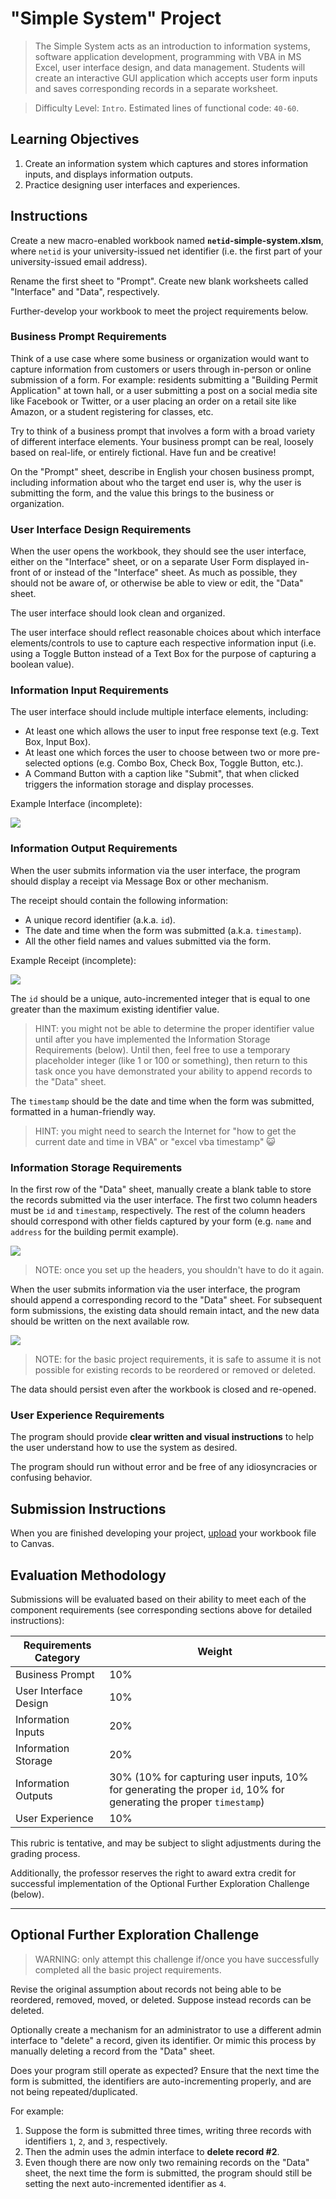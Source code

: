 # "Simple System" Project

> The Simple System acts as an introduction to information systems, software application development, programming with VBA in MS Excel, user interface design, and data management. Students will create an interactive GUI application which accepts user form inputs and saves corresponding records in a separate worksheet.

> Difficulty Level: `Intro`.
> Estimated lines of functional code: `40-60`.


## Learning Objectives

  1. Create an information system which captures and stores information inputs, and displays information outputs.
  2. Practice designing user interfaces and experiences.

## Instructions

Create a new macro-enabled workbook named **`netid`-simple-system.xlsm**, where `netid` is your university-issued net identifier (i.e. the first part of your university-issued email address).

Rename the first sheet to "Prompt". Create new blank worksheets called "Interface" and "Data", respectively.

Further-develop your workbook to meet the project requirements below.

### Business Prompt Requirements

Think of a use case where some business or organization would want to capture information from customers or users through in-person or online submission of a form. For example: residents submitting a "Building Permit Application" at town hall, or a user submitting a post on a social media site like Facebook or Twitter, or a user placing an order on a retail site like Amazon, or a student registering for classes, etc.

Try to think of a business prompt that involves a form with a broad variety of different interface elements. Your business prompt can be real, loosely based on real-life, or entirely fictional. Have fun and be creative!


On the "Prompt" sheet, describe in English your chosen business prompt, including information about who the target end user is, why the user is submitting the form, and the value this brings to the business or organization.

### User Interface Design Requirements

When the user opens the workbook, they should see the user interface, either on the "Interface" sheet, or on a separate User Form displayed in-front of or instead of the "Interface" sheet. As much as possible, they should not be aware of, or otherwise be able to view or edit, the "Data" sheet.

The user interface should look clean and organized.

The user interface should reflect reasonable choices about which interface elements/controls to use to capture each respective information input (i.e. using a Toggle Button instead of a Text Box for the purpose of capturing a boolean value).


### Information Input Requirements

The user interface should include multiple interface elements, including:

  + At least one which allows the user to input free response text (e.g. Text Box, Input Box).
  + At least one which forces the user to choose between two or more pre-selected options (e.g. Combo Box, Check Box, Toggle Button, etc.).
  + A Command Button with a caption like "Submit", that when clicked triggers the information storage and display processes.

Example Interface (incomplete):

![](/img/notes/ms-excel/user-forms/userform-design-mode.png)

### Information Output Requirements

When the user submits information via the user interface, the program should display a receipt via Message Box or other mechanism.

The receipt should contain the following information:

  + A unique record identifier (a.k.a. `id`).
  + The date and time when the form was submitted (a.k.a. `timestamp`).
  + All the other field names and values submitted via the form.

Example Receipt (incomplete):

![](/img/projects/simple-system/permitform-display-inputs.png)


The `id` should be a unique, auto-incremented integer that is equal to one greater than the maximum existing identifier value.

> HINT: you might not be able to determine the proper identifier value until after you have implemented the Information Storage Requirements (below). Until then, feel free to use a temporary placeholder integer (like 1 or 100 or something), then return to this task once you have demonstrated your ability to append records to the "Data" sheet.

The `timestamp` should be the date and time when the form was submitted, formatted in a human-friendly way.

> HINT: you might need to search the Internet for "how to get the current date and time in VBA" or "excel vba timestamp" :smiley_cat:

### Information Storage Requirements

In the first row of the "Data" sheet, manually create a blank table to store the records submitted via the user interface. The first two column headers must be `id` and `timestamp`, respectively. The rest of the column headers should correspond with other fields captured by your form (e.g. `name` and `address` for the building permit example).

![](/img/projects/simple-system/records-sheet-setup.png)

> NOTE: once you set up the headers, you shouldn't have to do it again.

When the user submits information via the user interface, the program should append a corresponding record to the "Data" sheet. For subsequent form submissions, the existing data should remain intact, and the new data should be written on the next available row.

![](/img/projects/simple-system/writing-records-autoincrement.png)

> NOTE: for the basic project requirements, it is safe to assume it is not possible for existing records to be reordered or removed or deleted.

The data should persist even after the workbook is closed and re-opened.

### User Experience Requirements

The program should provide **clear written and visual instructions** to help the user understand how to use the system as desired.

The program should run without error and be free of any idiosyncracies or confusing behavior.

## Submission Instructions

When you are finished developing your project, [upload](https://georgetown.instructure.com/courses/65741/assignments/165667) your workbook file to Canvas.

## Evaluation Methodology

Submissions will be evaluated based on their ability to meet each of the component requirements (see corresponding sections above for detailed instructions):

Requirements Category | Weight
--- | ---
Business Prompt | 10%
User Interface Design | 10%
Information Inputs | 20%
Information Storage | 20%
Information Outputs | 30% (10% for capturing user inputs, 10% for generating the proper `id`, 10% for generating the proper `timestamp`)
User Experience | 10%

This rubric is tentative, and may be subject to slight adjustments during the grading process.

Additionally, the professor reserves the right to award extra credit for successful implementation of the Optional Further Exploration Challenge (below).

<hr>

## Optional Further Exploration Challenge

> WARNING: only attempt this challenge if/once you have successfully completed all the basic project requirements.

Revise the original assumption about records not being able to be reordered, removed, moved, or deleted. Suppose instead records can be deleted.

Optionally create a mechanism for an administrator to use a different admin interface to "delete" a record, given its identifier. Or mimic this process by manually deleting a record from the "Data" sheet.

Does your program still operate as expected? Ensure that the next time the form is submitted, the identifiers are auto-incrementing properly, and are not being repeated/duplicated.

For example:

  1. Suppose the form is submitted three times, writing three records with identifiers `1`, `2`, and `3`, respectively.
  2. Then the admin uses the admin interface to **delete record #2**.
  3. Even though there are now only two remaining records on the "Data" sheet, the next time the form is submitted, the program should still be setting the next auto-incremented identifier as `4`.
